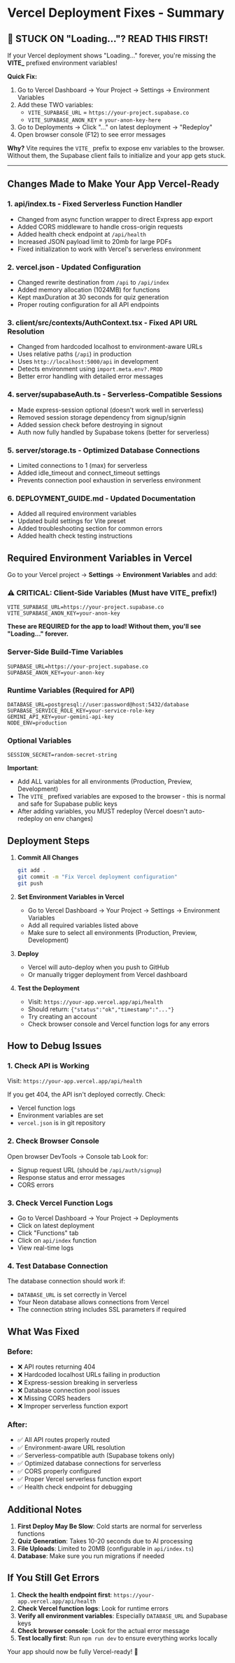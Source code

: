 # Vercel Deployment Fixes - Summary

## 🚨 STUCK ON "Loading..."? READ THIS FIRST!

If your Vercel deployment shows "Loading..." forever, you're missing the **VITE_** prefixed environment variables!

**Quick Fix:**
1. Go to Vercel Dashboard → Your Project → Settings → Environment Variables
2. Add these TWO variables:
   - `VITE_SUPABASE_URL` = `https://your-project.supabase.co`
   - `VITE_SUPABASE_ANON_KEY` = `your-anon-key-here`
3. Go to Deployments → Click "..." on latest deployment → "Redeploy"
4. Open browser console (F12) to see error messages

**Why?** Vite requires the `VITE_` prefix to expose env variables to the browser. Without them, the Supabase client fails to initialize and your app gets stuck.

---

## Changes Made to Make Your App Vercel-Ready

### 1. **api/index.ts** - Fixed Serverless Function Handler
- Changed from async function wrapper to direct Express app export
- Added CORS middleware to handle cross-origin requests
- Added health check endpoint at `/api/health`
- Increased JSON payload limit to 20mb for large PDFs
- Fixed initialization to work with Vercel's serverless environment

### 2. **vercel.json** - Updated Configuration
- Changed rewrite destination from `/api` to `/api/index`
- Added memory allocation (1024MB) for functions
- Kept maxDuration at 30 seconds for quiz generation
- Proper routing configuration for all API endpoints

### 3. **client/src/contexts/AuthContext.tsx** - Fixed API URL Resolution
- Changed from hardcoded localhost to environment-aware URLs
- Uses relative paths (`/api`) in production
- Uses `http://localhost:5000/api` in development
- Detects environment using `import.meta.env?.PROD`
- Better error handling with detailed error messages

### 4. **server/supabaseAuth.ts** - Serverless-Compatible Sessions
- Made express-session optional (doesn't work well in serverless)
- Removed session storage dependency from signup/signin
- Added session check before destroying in signout
- Auth now fully handled by Supabase tokens (better for serverless)

### 5. **server/storage.ts** - Optimized Database Connections
- Limited connections to 1 (max) for serverless
- Added idle_timeout and connect_timeout settings
- Prevents connection pool exhaustion in serverless environment

### 6. **DEPLOYMENT_GUIDE.md** - Updated Documentation
- Added all required environment variables
- Updated build settings for Vite preset
- Added troubleshooting section for common errors
- Added health check testing instructions

## Required Environment Variables in Vercel

Go to your Vercel project → **Settings** → **Environment Variables** and add:

### ⚠️ CRITICAL: Client-Side Variables (Must have VITE_ prefix!)
```
VITE_SUPABASE_URL=https://your-project.supabase.co
VITE_SUPABASE_ANON_KEY=your-anon-key
```
**These are REQUIRED for the app to load! Without them, you'll see "Loading..." forever.**

### Server-Side Build-Time Variables
```
SUPABASE_URL=https://your-project.supabase.co
SUPABASE_ANON_KEY=your-anon-key
```

### Runtime Variables (Required for API)
```
DATABASE_URL=postgresql://user:password@host:5432/database
SUPABASE_SERVICE_ROLE_KEY=your-service-role-key
GEMINI_API_KEY=your-gemini-api-key
NODE_ENV=production
```

### Optional Variables
```
SESSION_SECRET=random-secret-string
```

**Important**: 
- Add ALL variables for all environments (Production, Preview, Development)
- The `VITE_` prefixed variables are exposed to the browser - this is normal and safe for Supabase public keys
- After adding variables, you MUST redeploy (Vercel doesn't auto-redeploy on env changes)

## Deployment Steps

1. **Commit All Changes**
   ```bash
   git add .
   git commit -m "Fix Vercel deployment configuration"
   git push
   ```

2. **Set Environment Variables in Vercel**
   - Go to Vercel Dashboard → Your Project → Settings → Environment Variables
   - Add all required variables listed above
   - Make sure to select all environments (Production, Preview, Development)

3. **Deploy**
   - Vercel will auto-deploy when you push to GitHub
   - Or manually trigger deployment from Vercel dashboard

4. **Test the Deployment**
   - Visit: `https://your-app.vercel.app/api/health`
   - Should return: `{"status":"ok","timestamp":"..."}`
   - Try creating an account
   - Check browser console and Vercel function logs for any errors

## How to Debug Issues

### 1. Check API is Working
Visit: `https://your-app.vercel.app/api/health`

If you get 404, the API isn't deployed correctly. Check:
- Vercel function logs
- Environment variables are set
- `vercel.json` is in git repository

### 2. Check Browser Console
Open browser DevTools → Console tab
Look for:
- Signup request URL (should be `/api/auth/signup`)
- Response status and error messages
- CORS errors

### 3. Check Vercel Function Logs
- Go to Vercel Dashboard → Your Project → Deployments
- Click on latest deployment
- Click "Functions" tab
- Click on `api/index` function
- View real-time logs

### 4. Test Database Connection
The database connection should work if:
- `DATABASE_URL` is set correctly in Vercel
- Your Neon database allows connections from Vercel
- The connection string includes SSL parameters if required

## What Was Fixed

### Before:
- ❌ API routes returning 404
- ❌ Hardcoded localhost URLs failing in production
- ❌ Express-session breaking in serverless
- ❌ Database connection pool issues
- ❌ Missing CORS headers
- ❌ Improper serverless function export

### After:
- ✅ All API routes properly routed
- ✅ Environment-aware URL resolution
- ✅ Serverless-compatible auth (Supabase tokens only)
- ✅ Optimized database connections for serverless
- ✅ CORS properly configured
- ✅ Proper Vercel serverless function export
- ✅ Health check endpoint for debugging

## Additional Notes

1. **First Deploy May Be Slow**: Cold starts are normal for serverless functions
2. **Quiz Generation**: Takes 10-20 seconds due to AI processing
3. **File Uploads**: Limited to 20MB (configurable in `api/index.ts`)
4. **Database**: Make sure you run migrations if needed

## If You Still Get Errors

1. **Check the health endpoint first**: `https://your-app.vercel.app/api/health`
2. **Check Vercel function logs**: Look for runtime errors
3. **Verify all environment variables**: Especially `DATABASE_URL` and Supabase keys
4. **Check browser console**: Look for the actual error message
5. **Test locally first**: Run `npm run dev` to ensure everything works locally

Your app should now be fully Vercel-ready! 🚀

